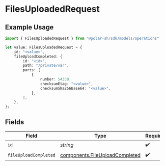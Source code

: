# FilesUploadedRequest

## Example Usage

```typescript
import { FilesUploadedRequest } from "@polar-sh/sdk/models/operations";

let value: FilesUploadedRequest = {
    id: "<value>",
    fileUploadCompleted: {
        id: "<id>",
        path: "/private/var",
        parts: [
            {
                number: 54338,
                checksumEtag: "<value>",
                checksumSha256Base64: "<value>",
            },
        ],
    },
};
```

## Fields

| Field                                                                            | Type                                                                             | Required                                                                         | Description                                                                      |
| -------------------------------------------------------------------------------- | -------------------------------------------------------------------------------- | -------------------------------------------------------------------------------- | -------------------------------------------------------------------------------- |
| `id`                                                                             | *string*                                                                         | :heavy_check_mark:                                                               | The file ID.                                                                     |
| `fileUploadCompleted`                                                            | [components.FileUploadCompleted](../../models/components/fileuploadcompleted.md) | :heavy_check_mark:                                                               | N/A                                                                              |